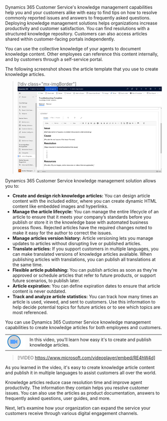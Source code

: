 ﻿Dynamics 365 Customer Service's knowledge management capabilities help you and your customers alike with easy to find tips on how to resolve commonly reported issues and answers to frequently asked questions. Deploying knowledge management solutions helps organizations increase productivity and customer satisfaction. You can find resolutions with a structured knowledge repository. Customers can also access articles shared within customer-facing portals independently.

You can use the collective knowledge of your agents to document knowledge content. Other employees can reference this content internally, and by customers through a self-service portal.

The following screenshot shows the article template that you use to create knowledge articles.

> [!div class="mx-imgBorder"]
> ![screenshot of knowledge authoring article template](../media/m07-knowledge-article-authoring.png)

 Dynamics 365 Customer Service knowledge management solution allows you to:

* **Create and design rich knowledge articles:** You can design article content with the included editor, where you can create dynamic HTML content like embedded images and hyperlinks.
* **Manage the article lifecycle:** You can manage the entire lifecycle of an article to ensure that it meets your company’s standards before you publish or store it in the knowledge base with automated business process flows. Rejected articles have the required changes noted to make it easy for the author to correct the issues.
* **Manage articles version history:** Article versioning lets you manage updates to articles without disrupting live or published articles. 
* **Translate articles:** If you support customers in multiple languages, you can make translated versions of knowledge articles available. When publishing articles with translations, you can publish all translations at the same time. 
* **Flexible article publishing:** You can publish articles as soon as they're approved or schedule articles that refer to future products, or support future scenarios, to publish later. 
* **Article expiration:** You can define expiration dates to ensure that article content is never outdated. 
* **Track and analyze article statistics:** You can track how many times an article is used, viewed, and sent to customers. Use this information to help decide potential topics for future articles or to see which topics are most referenced.

You can use Dynamics 365 Customer Service knowledge management capabilities to create knowledge articles for both employees and customers.

|  |  |
| ------------ | ------------- | 
| ![Icon indicating play video](../media/video-icon.png) | In this video, you’ll learn how easy it's to create and publish knowledge articles.|

> [!VIDEO https://www.microsoft.com/videoplayer/embed/RE4hW4d]

As you learned in the video, it's easy to create knowledge article content and publish it in multiple languages to assist customers all over the world. 

Knowledge articles reduce case resolution time and improve agent productivity. The information they contain helps you resolve customer issues. You can also use the articles as product documentation, answers to frequently asked questions, user guides, and more. 

Next, let’s examine how your organization can expand the service your customers receive through various digital engagement channels. 
